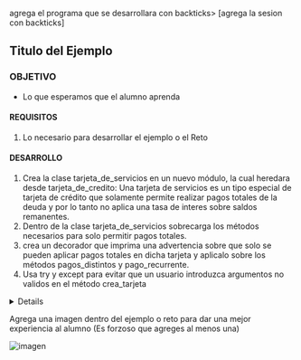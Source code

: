 
agrega el programa que se desarrollara con backticks> [agrega la sesion con backticks]

## Titulo del Ejemplo

### OBJETIVO

- Lo que esperamos que el alumno aprenda

#### REQUISITOS

1. Lo necesario para desarrollar el ejemplo o el Reto

#### DESARROLLO

1. Crea la clase tarjeta_de_servicios en un nuevo módulo, la cual heredara desde tarjeta_de_credito: Una tarjeta de servicios es un tipo especial de tarjeta de crédito que solamente permite realizar pagos totales de la deuda y por lo tanto no aplica una tasa de interes sobre saldos remanentes.
2. Dentro de la clase tarjeta_de_servicios sobrecarga los métodos necesarios para solo permitir pagos totales.
3. crea un decorador que imprima una advertencia sobre que solo se pueden aplicar pagos totales en dicha tarjeta y aplicalo sobre los métodos pagos_distintos y pago_recurrente.
4. Usa try y except para evitar que un usuario introduzca argumentos no validos en el método crea_tarjeta

<details>

        <summary>Solucion</summary>
        <p> Agrega aqui la solucion</p>
        <p>Recuerda! escribe cada paso para desarrollar la solución del ejemplo o reto </p>
</details>

Agrega una imagen dentro del ejemplo o reto para dar una mejor experiencia al alumno (Es forzoso que agreges al menos una)

![imagen](https://picsum.photos/200/300)



